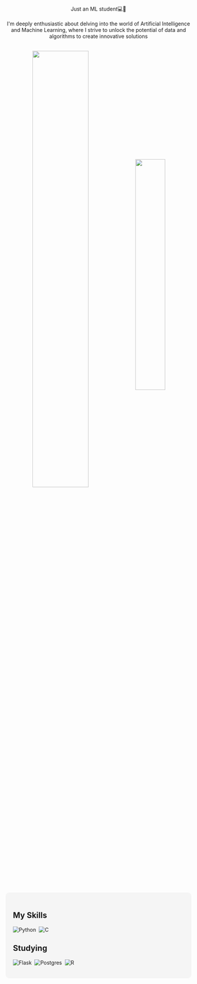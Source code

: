 <p align="center">Just an ML student💻🤖 <br><br> I'm deeply enthusiastic about delving into the world of Artificial Intelligence and Machine Learning, where I strive to unlock the potential of data and algorithms to create innovative solutions</p>&nbsp;

<div  align="center" style="margin-bottom:100px">
<img width=55% align="center"  src="https://github-readme-streak-stats.herokuapp.com?user=henrique1201&theme=dark&mode=weekly" />
<img width=40% align="center" src="https://github-readme-stats.vercel.app/api/top-langs/?username=henrique1201&show_icons=true&theme=dark&layout=compact" />
</div>
 
 &nbsp;
 &nbsp;

<div style="background-color: #f5f5f5; border-radius: 10px; padding: 20px;">
  <h2>My Skills</h2>

  ![Python](https://img.shields.io/badge/Python-14354C?style=for-the-badge&logo=python&logoColor=white)&nbsp;
  ![C](https://img.shields.io/badge/c-%2300599C.svg?style=for-the-badge&logo=c&logoColor=white)&nbsp;

  <h2>Studying</h2>

  ![Flask](https://img.shields.io/badge/Flask-000000?style=for-the-badge&logo=flask&logoColor=white)&nbsp;
  ![Postgres](https://img.shields.io/badge/postgres-%23316192.svg?style=for-the-badge&logo=postgresql&logoColor=white)&nbsp;
  ![R](https://img.shields.io/badge/r-%23276DC3.svg?style=for-the-badge&logo=r&logoColor=white)&nbsp;
</div>
